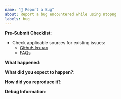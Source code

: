 ```yaml
---
name: "🐞 Report a Bug"
about: Report a bug encountered while using ntopng
labels: bug
---
```


<!--
Please disclose security related issues privately to https://www.ntop.org/support/need-help-2/contact-us/
-->

**Pre-Submit Checklist**:

- Check applicable sources for existing issues:
  - [Github Issues](https://github.com/ntop/ntopng/issues?q=is%3Aissue+label%3Abug+)
  - [FAQs](https://www.ntop.org/support/documentation/faq/)

**What happened**:



**What did you expect to happen?**:



**How did you reproduce it?**:



**Debug Information**:

<!--
Paste debug information below:
- Copy the service log from "systemctl status ntopng" or "journalctl -u ntopng".
- Grab a screenshot from the GUI demonstrating the issue.
- Provide a PCAP when this is required to reproduce the issue.

⚠ Please remove sensitive/private information from logs and pictures.
-->
